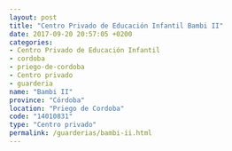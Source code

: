 ```yaml
---
layout: post
title: "Centro Privado de Educación Infantil Bambi II"
date: 2017-09-20 20:57:05 +0200
categories:
- Centro Privado de Educación Infantil
- cordoba
- priego-de-cordoba
- Centro privado
- guarderia
name: "Bambi II"
province: "Córdoba"
location: "Priego de Cordoba"
code: "14010831"
type: "Centro privado"
permalink: /guarderias/bambi-ii.html
---
```


